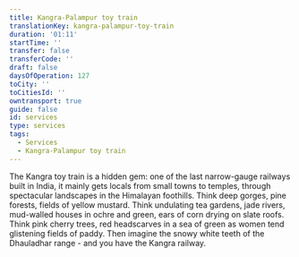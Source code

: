 ```yaml
---
title: Kangra-Palampur toy train
translationKey: kangra-palampur-toy-train
duration: '01:11'
startTime: ''
transfer: false
transferCode: ''
draft: false
daysOfOperation: 127
toCity: ''
toCitiesId: ''
owntransport: true
guide: false
id: services
type: services
tags:
  - Services
  - Kangra-Palampur toy train
---
```

The Kangra toy train is a hidden gem: one of the last narrow-gauge railways built in India, it mainly gets locals from small towns to temples, through spectacular landscapes in the Himalayan foothills. Think deep gorges, pine forests, fields of yellow mustard. Think undulating tea gardens, jade rivers, mud-walled houses in ochre and green, ears of corn drying on slate roofs. Think pink cherry trees, red headscarves in a sea of green as women tend glistening fields of paddy. Then imagine the snowy white teeth of the Dhauladhar range - and you have the Kangra railway.